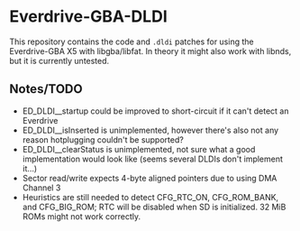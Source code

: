 # Everdrive-GBA-DLDI

This repository contains the code and `.dldi` patches for using the Everdrive-GBA X5 with libgba/libfat. In theory it might also work with libnds, but it is currently untested.

## Notes/TODO
 * ED_DLDI__startup could be improved to short-circuit if it can't detect an Everdrive
 * ED_DLDI__isInserted is unimplemented, however there's also not any reason hotplugging couldn't be supported?
 * ED_DLDI__clearStatus is unimplemented, not sure what a good implementation would look like (seems several DLDIs don't implement it...)
 * Sector read/write expects 4-byte aligned pointers due to using DMA Channel 3
 * Heuristics are still needed to detect CFG_RTC_ON, CFG_ROM_BANK, and CFG_BIG_ROM; RTC will be disabled when SD is initialized. 32 MiB ROMs might not work correctly.
